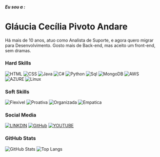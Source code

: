 ##### Eu sou a :

# Gláucia Cecília Pivoto Andare
Há mais de 10 anos, atuo como Analista de Suporte, e agora quero migrar para Desenvolvimento. Gosto mais de Back-end, mas aceito um front-end, sem dramas.

### Hard Skills
![HTML](https://img.shields.io/badge/HTML-red)
![CSS](https://img.shields.io/badge/CSS-blue)
![Java](https://img.shields.io/badge/Java-yellow)
![C#](https://img.shields.io/badge/CSharp-darkblue)
![Python](https://img.shields.io/badge/Python-orange)
![Sql](https://img.shields.io/badge/Sql-pink)
![MongoDB](https://img.shields.io/badge/MongoDB-green)
![AWS](https://img.shields.io/badge/AWS-purple)
![AZURE](https://img.shields.io/badge/Azure-blue)
![Linux](https://img.shields.io/badge/Linux-brown)

### Soft Skills
![Flexivel](https://img.shields.io/badge/Flexivel-red)
![Proativa](https://img.shields.io/badge/Proativa-blue)
![Organizada](https://img.shields.io/badge/Organizada-red)
![Empatica](https://img.shields.io/badge/Empatica-blue)

### Social Media

[![LINKDIN](https://img.shields.io/badge/Linkdin-blue)](https://www.linkedin.com/in/glauciaandare/)
[![GitHub](https://img.shields.io/badge/GitHub-purple)](https://github.com/glauciaandare)
[![YOUTUBE](https://img.shields.io/badge/Youtube-red)](https://www.youtube.com/c/GláuciaAndare)

### GitHub Stats
![GitHub Stats](https://github-readme-stats.vercel.app/api?username=glauciaandare&theme=transparent&bg_color=013&border_color=30A3DC&show_icons=true&icon_color=30A3DC&title_color=E94D5F&text_color=FFF)
![Top Langs](https://github-readme-stats-git-masterrstaa-rickstaa.vercel.app/api/top-langs/?username=glauciaandare&layout=compact&bg_color=013&border_color=30A3DC&title_color=E94D5F&text_color=FFF)